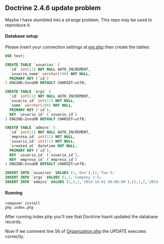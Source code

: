 Doctrine 2.4.6 update problem
-----------

Maybe I have stumbled into a strange problem.
This repo may be used to reproduce it.

#### Database setup
Please insert your connection settings at [em.php](em.php) then create the tables:
```sql
USE test;

CREATE TABLE `usuarios` (
  `id` int(11) NOT NULL AUTO_INCREMENT,
  `usuario_nome` varchar(100) NOT NULL,
  PRIMARY KEY (`id`)
) ENGINE=InnoDB DEFAULT CHARSET=utf8;

CREATE TABLE `orgs` (
  `id` int(11) NOT NULL AUTO_INCREMENT,
  `usuario_id` int(11) NOT NULL,
  `nome` varchar(100) NOT NULL,
  PRIMARY KEY (`id`),
  KEY `usuario_id` (`usuario_id`)
) ENGINE=InnoDB DEFAULT CHARSET=utf8;

CREATE TABLE `admins` (
  `id` int(11) NOT NULL AUTO_INCREMENT,
  `empresa_id` int(11) NOT NULL,
  `usuario_id` int(11) NOT NULL,
  `created_at` datetime NOT NULL,
  PRIMARY KEY (`id`),
  KEY `usuario_id` (`usuario_id`),
  KEY `empresa_id` (`empresa_id`)
) ENGINE=InnoDB DEFAULT CHARSET=utf8;

INSERT INTO `usuarios` VALUES (1,'One'),(2,'Two');
INSERT INTO `orgs` VALUES (1,1,'Company 1');
INSERT INTO `admins` VALUES (1,1,1,'2014-10-01 00:00:00'),(2,1,2,'2014-10-23 00:00:00');
```

#### Running

```
composer install
php index.php
```
After running index.php you'll see that Doctrine hasnt updated the database records.

Now if we comment line 56 of [Organization.php](src/Entities/Organization.php) the UPDATE executes correctly.

